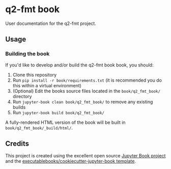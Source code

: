 # q2-fmt book

User documentation for the q2-fmt project.

## Usage

### Building the book

If you'd like to develop and/or build the q2-fmt book book, you should:

1. Clone this repository
2. Run `pip install -r book/requirements.txt` (it is recommended you do this within a virtual environment)
3. (Optional) Edit the books source files located in the `book/q2_fmt_book/` directory
4. Run `jupyter-book clean book/q2_fmt_book/` to remove any existing builds
5. Run `jupyter-book build book/q2_fmt_book/`

A fully-rendered HTML version of the book will be built in `book/q2_fmt_book/_build/html/`.

## Credits

This project is created using the excellent open source [Jupyter Book project](https://jupyterbook.org/) and the [executablebooks/cookiecutter-jupyter-book template](https://github.com/executablebooks/cookiecutter-jupyter-book).
